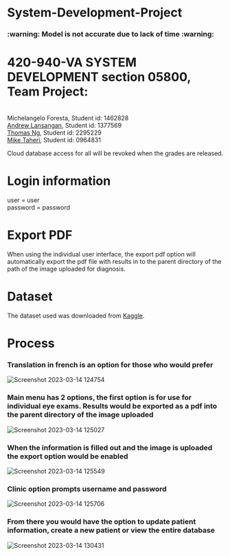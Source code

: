 # System-Development-Project
<h3> :warning: Model is not accurate due to lack of time :warning: </h3>
<h1>420-940-VA SYSTEM DEVELOPMENT section 05800, Team Project:</h1><br>
Michelangelo Foresta, Student id: 1462828<br>
<a href="https://github.com/inmyownwords7">Andrew Lansangan</a>, Student id: 1377569<br>
<a href="https://github.com/Thomas-Ng-dev">Thomas Ng</a>, Student id: 2295229 <br>
<a href="https://github.com/miketaheri">Mike Taheri</a>, Student id: 0964831<br>

Cloud database access for all will be revoked when the grades are released. <br>

<h1>Login information</h1>
user = user<br>
password = password<br>

<h1>Export PDF</h1>
When using the individual user interface, the export pdf option will automatically export the pdf file with results in  to the parent directory of the path of the image uploaded for diagnosis.

<h1>Dataset</h1>
The dataset used was downloaded from <a href="https://www.kaggle.com/datasets/andrewmvd/ocular-disease-recognition-odir5k">Kaggle</a>.

<h1>Process</h1>
<h3>Translation in french is an option for those who would prefer</h3>

![Screenshot 2023-03-14 124754](https://user-images.githubusercontent.com/101988331/225083686-88b24934-c9e6-4234-b9a8-50d35e7ef909.png)


<h3>Main menu has 2 options, the first option is for use for individual eye exams. Results would be exported as a pdf into the parent directory of the image uploaded</h3>

![Screenshot 2023-03-14 125027](https://user-images.githubusercontent.com/101988331/225081642-186acb14-8575-42b0-b44d-412c2f7c9ae2.png)

<h3>When the information is filled out and the image is uploaded the export option would be enabled</h3>

![Screenshot 2023-03-14 125549](https://user-images.githubusercontent.com/101988331/225081739-d575e1bb-bc66-4170-9104-66cf47c183b0.png)

<h3>Clinic option prompts username and password</h3>

![Screenshot 2023-03-14 125706](https://user-images.githubusercontent.com/101988331/225082250-1219ecff-477c-468f-932e-e27ac1b6988d.png)

<h3>From there you would have the option to update patient information, create a new patient or view the entire database</h3>

![Screenshot 2023-03-14 130431](https://user-images.githubusercontent.com/101988331/225082852-de73c703-483b-46d2-b53d-e2bbdf2dee9d.png)

